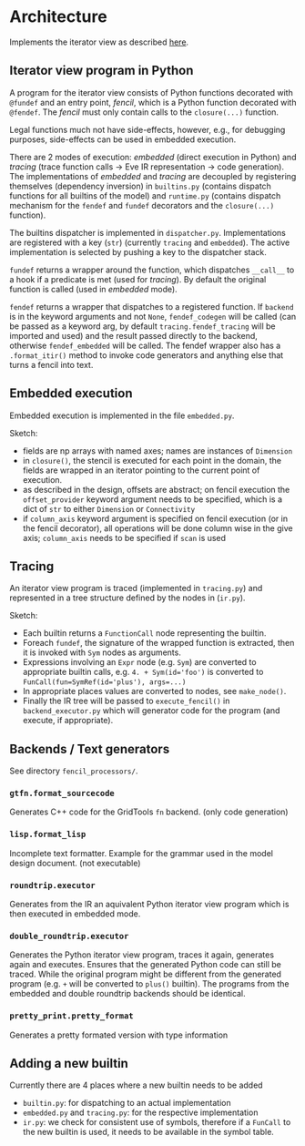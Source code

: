 # Architecture

Implements the iterator view as described [here](https://github.com/GridTools/concepts/wiki/Iterator-View).

## Iterator view program in Python

A program for the iterator view consists of Python functions decorated with `@fundef` and an entry point, _fencil_, which is a Python function decorated with `@fendef`. The _fencil_ must only contain calls to the `closure(...)` function.

Legal functions much not have side-effects, however, e.g., for debugging purposes, side-effects can be used in embedded execution.

There are 2 modes of execution: _embedded_ (direct execution in Python) and _tracing_ (trace function calls -> Eve IR representation -> code generation).
The implementations of _embedded_ and _tracing_ are decoupled by registering themselves (dependency inversion) in `builtins.py` (contains dispatch functions for all builtins of the model) and `runtime.py` (contains dispatch mechanism for the `fendef` and `fundef` decorators and the `closure(...)` function).

The builtins dispatcher is implemented in `dispatcher.py`. Implementations are registered with a key (`str`) (currently `tracing` and `embedded`). The active implementation is selected by pushing a key to the dispatcher stack.

`fundef` returns a wrapper around the function, which dispatches `__call__` to a hook if a predicate is met (used for _tracing_). By default the original function is called (used in _embedded_ mode).

`fendef` returns a wrapper that dispatches to a registered function. If `backend` is in the keyword arguments and not `None`, `fendef_codegen` will be called (can be passed as a keyword arg, by default `tracing.fendef_tracing` will be imported and used) and the result passed directly to the backend, otherwise `fendef_embedded` will be called. The fendef wrapper also has a `.format_itir()` method to invoke code generators and anything else that turns a fencil into text.

## Embedded execution

Embedded execution is implemented in the file `embedded.py`.

Sketch:

- fields are np arrays with named axes; names are instances of `Dimension`
- in `closure()`, the stencil is executed for each point in the domain, the fields are wrapped in an iterator pointing to the current point of execution.
- as described in the design, offsets are abstract; on fencil execution the `offset_provider` keyword argument needs to be specified, which is a dict of `str` to either `Dimension` or `Connectivity`
- if `column_axis` keyword argument is specified on fencil execution (or in the fencil decorator), all operations will be done column wise in the give axis; `column_axis` needs to be specified if `scan` is used

## Tracing

An iterator view program is traced (implemented in `tracing.py`) and represented in a tree structure defined by the nodes in (`ir.py`).

Sketch:

- Each builtin returns a `FunctionCall` node representing the builtin.
- Foreach `fundef`, the signature of the wrapped function is extracted, then it is invoked with `Sym` nodes as arguments.
- Expressions involving an `Expr` node (e.g. `Sym`) are converted to appropriate builtin calls, e.g. `4. + Sym(id='foo')` is converted to `FunCall(fun=SymRef(id='plus'), args=...)`
- In appropriate places values are converted to nodes, see `make_node()`.
- Finally the IR tree will be passed to `execute_fencil()` in `backend_executor.py` which will generator code for the program (and execute, if appropriate).

## Backends / Text generators

See directory `fencil_processors/`.

### `gtfn.format_sourcecode`

Generates C++ code for the GridTools `fn` backend. (only code generation)

### `lisp.format_lisp`

Incomplete text formatter. Example for the grammar used in the model design document. (not executable)

### `roundtrip.executor`

Generates from the IR an aquivalent Python iterator view program which is then executed in embedded mode.

### `double_roundtrip.executor`

Generates the Python iterator view program, traces it again, generates again and executes. Ensures that the generated Python code can still be traced. While the original program might be different from the generated program (e.g. `+` will be converted to `plus()` builtin). The programs from the embedded and double roundtrip backends should be identical.

### `pretty_print.pretty_format`

Generates a pretty formated version with type information

## Adding a new builtin

Currently there are 4 places where a new builtin needs to be added

- `builtin.py`: for dispatching to an actual implementation
- `embedded.py` and `tracing.py`: for the respective implementation
- `ir.py`: we check for consistent use of symbols, therefore if a `FunCall` to the new builtin is used, it needs to be available in the symbol table.
